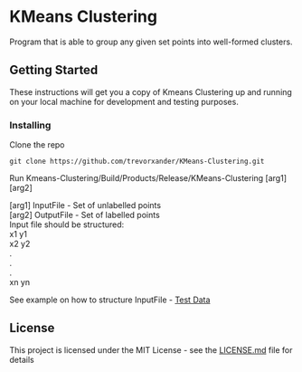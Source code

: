 # KMeans Clustering

Program that is able to group any given set points into well-formed clusters.

## Getting Started

These instructions will get you a copy of Kmeans Clustering up and running on your local machine for development and testing purposes.

### Installing
Clone the repo

```
git clone https://github.com/trevorxander/KMeans-Clustering.git 
```

Run Kmeans-Clustering/Build/Products/Release/KMeans-Clustering [arg1] [arg2] <br>

[arg1] InputFile - Set of unlabelled points <br>
[arg2] OutputFile - Set of labelled points <br>
Input file should be structured:<br>
x1 y1 <br>
x2 y2 <br>
. <br>
. <br>
. <br>
xn yn <br>

See example on how to structure InputFile - [Test Data](data/test_points.txt)

## License
This project is licensed under the MIT License - see the [LICENSE.md](LICENSE.md) file for details

